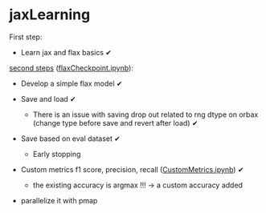 # jaxLearning
First step:

  - Learn jax and flax basics ✔
  
[second steps](./flax/readme.md) ([flaxCheckpoint.ipynb](./flax/flaxCheckpoint.ipynb)):

  - Develop a simple flax model ✔
  
  - Save and load ✔
  
    * There is an issue with saving drop out related to rng dtype on orbax (change type before save and revert after load)  ✔
  
  - Save based on eval dataset ✔
    * Early stopping
  - Custom metrics f1 score, precision, recall ([CustomMetrics.ipynb](./flax/CustomMetrics.ipynb)) ✔
      * the existing accuracy is argmax !!! -> a custom accuracy added 
    
  - parallelize it with pmap
